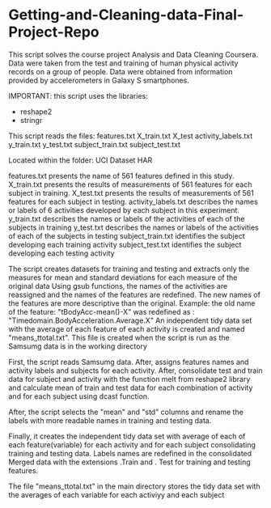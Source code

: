 Getting-and-Cleaning-data-Final-Project-Repo
============================================
This script solves the course project Analysis and Data Cleaning Coursera. 
Data were taken from the test and training of human physical activity records on a group of people. 
Data were obtained from information provided by accelerometers in Galaxy S smartphones.

IMPORTANT: this script uses the libraries:
* reshape2 
* stringr

This script reads the files: 
features.txt 
X_train.txt 
X_test 
activity_labels.txt 
y_train.txt 
y_test.txt 
subject_train.txt
subject_test.txt 


Located within the folder: UCI Dataset HAR

features.txt presents the name of 561 features defined in this study.
X_train.txt presents the results of measurements of 561 features for each subject in training.
X_test.txt presents the results of measurements of 561 features for each subject in testing.
activity_labels.txt describes the names or labels of 6 activities developed by each subject in this experiment.
y_train.txt describes the names or labels of the activities of each of the subjects in training
y_test.txt describes the names or labels of the activities of each of the subjects in testing
subject_train.txt identifies the subject developing each training activity
subject_test.txt identifies the subject developing each testing activity
 
The script creates datasets for training and testing and extracts only the measures for mean 
and standard deviations for each measure of the original data
Using gsub functions, the names of the activities are reassigned and the names of the features are redefined. 
The new names of the features are more descriptive than the original.
Example: the old name of the feature: "tBodyAcc-mean()-X" was
redefined as : "Timedomain.BodyAcceleration.Average.X" 
An independent tidy data set with the average of each feature of each activity is created and named
"means_ttotal.txt". This file is created when the script is run as the Samsumg data is in the working directory
 
First, the script reads Samsumg data. After, assigns features names and activity labels and subjects for each activity.
After, consolidate test and train data for subject and activity with the function melt from reshape2 library and 
calculate mean of train and test data for each combination of activity and for each subject using dcast function.

After, the script selects the "mean" and "std" columns and rename the labels with more readable names in training and 
testing data.

Finally, it creates the independent tidy data set with average of each of each feature(variable) for each activity and 
for each subject consolidating training and testing data. Labels names are redefined in the consolidated Merged data 
with the extensions .Train and . Test for training and testing features.

The file "means_ttotal.txt" in the main directory stores the tidy data set with the averages of each variable 
for each activiyy and each subject






 
 
 
 
 
 
 
 
 
 
 
 
 
 
